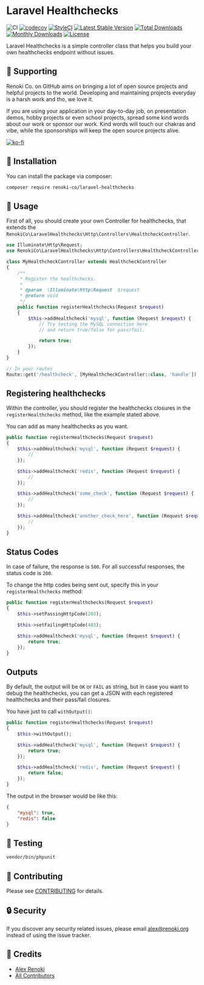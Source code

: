 Laravel Healthchecks
====================

![CI](https://github.com/renoki-co/laravel-healthchecks/workflows/CI/badge.svg?branch=master)
[![codecov](https://codecov.io/gh/renoki-co/laravel-healthchecks/branch/master/graph/badge.svg)](https://codecov.io/gh/renoki-co/laravel-healthchecks/branch/master)
[![StyleCI](https://github.styleci.io/repos/264111394/shield?branch=master)](https://github.styleci.io/repos/264111394)
[![Latest Stable Version](https://poser.pugx.org/renoki-co/laravel-healthchecks/v/stable)](https://packagist.org/packages/renoki-co/laravel-healthchecks)
[![Total Downloads](https://poser.pugx.org/renoki-co/laravel-healthchecks/downloads)](https://packagist.org/packages/renoki-co/laravel-healthchecks)
[![Monthly Downloads](https://poser.pugx.org/renoki-co/laravel-healthchecks/d/monthly)](https://packagist.org/packages/renoki-co/laravel-healthchecks)
[![License](https://poser.pugx.org/renoki-co/laravel-healthchecks/license)](https://packagist.org/packages/renoki-co/laravel-healthchecks)

Laravel Healthchecks is a simple controller class that helps you build your own healthchecks endpoint without issues.

## 🤝 Supporting

Renoki Co. on GitHub aims on bringing a lot of open source projects and helpful projects to the world. Developing and maintaining projects everyday is a harsh work and tho, we love it.

If you are using your application in your day-to-day job, on presentation demos, hobby projects or even school projects, spread some kind words about our work or sponsor our work. Kind words will touch our chakras and vibe, while the sponsorships will keep the open source projects alive.

[![ko-fi](https://www.ko-fi.com/img/githubbutton_sm.svg)](https://ko-fi.com/R6R42U8CL)

## 🚀 Installation

You can install the package via composer:

```bash
composer require renoki-co/laravel-healthchecks
```

## 🙌 Usage

First of all, you should create your own Controller for healthchecks, that extends the `RenokiCo\LaravelHealthchecks\Http\Controllers\HealthcheckController`.

``` php
use Illuminate\Http\Request;
use RenokiCo\LaravelHealthchecks\Http\Controllers\HealthcheckController;

class MyHealthcheckController extends HealthcheckController
{
    /**
     * Register the healthchecks.
     *
     * @param  \Illuminate\Http\Request  $request
     * @return void
     */
    public function registerHealthchecks(Request $request)
    {
        $this->addHealthcheck('mysql', function (Request $request) {
            // Try testing the MySQL connection here
            // and return true/false for pass/fail.

            return true;
        });
    }
}
```

```php
// In your routes
Route::get('/healthcheck', [MyHealthcheckController::class, 'handle']);
```

## Registering healthchecks

Within the controller, you should register the healthchecks closures in the `registerHealthchecks` method, like the example stated above.

You can add as many healthchecks as you want.

```php
public function registerHealthchecks(Request $request)
{
    $this->addHealthcheck('mysql', function (Request $request) {
        //
    });

    $this->addHealthcheck('redis', function (Request $request) {
        //
    });

    $this->addHealthcheck('some_check', function (Request $request) {
        //
    });

    $this->addHealthcheck('another_check_here', function (Request $request) {
        //
    });
}
```

## Status Codes

In case of failure, the response is `500`. For all successful responses, the status code is `200`.

To change the http codes being sent out, specify this in your `registerHealthchecks` method:

```php
public function registerHealthchecks(Request $request)
{
    $this->setPassingHttpCode(203);

    $this->setFailingHttpCode(403);

    $this->addHealthcheck('mysql', function (Request $request) {
        return true;
    });
}
```

## Outputs

By default, the output will be `OK` or `FAIL` as string, but in case you want to debug the healthchecks, you can get a JSON with each registered healthchecks and their pass/fail closures.

You have just to call `withOutput()`:

```php
public function registerHealthchecks(Request $request)
{
    $this->withOutput();

    $this->addHealthcheck('mysql', function (Request $request) {
        return true;
    });

    $this->addHealthcheck('redis', function (Request $request) {
        return false;
    });
}
```

The output in the browser would be like this:

```json
{
    "mysql": true,
    "redis": false
}
```

## 🐛 Testing

``` bash
vendor/bin/phpunit
```

## 🤝 Contributing

Please see [CONTRIBUTING](CONTRIBUTING.md) for details.

## 🔒  Security

If you discover any security related issues, please email alex@renoki.org instead of using the issue tracker.

## 🎉 Credits

- [Alex Renoki](https://github.com/rennokki)
- [All Contributors](../../contributors)
